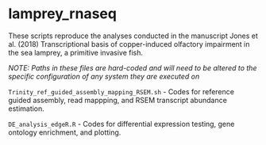 # lamprey_rnaseq

These scripts reproduce the analyses conducted in the manuscript Jones et al. (2018) Transcriptional basis of copper-induced olfactory impairment in the sea lamprey, a primitive invasive fish.

_NOTE: Paths in these files are hard-coded and will need to be altered to the specific configuration of any system they are executed on_

`Trinity_ref_guided_assembly_mapping_RSEM.sh` - Codes for reference guided assembly, read mappping, and RSEM transcript abundance estimation.

`DE_analysis_edgeR.R` - Codes for differential expression testing, gene ontology enrichment, and plotting.
